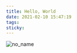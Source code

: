 ```yaml
---
title: Hello, World
date: 2021-02-10 15:47:19
tags:
sticky:
---
```


![no_name](https://cdn.staticaly.com/gh/Kyson/hikyson.cn.pic@master/20230507/WallpaperDog-20590066.6npw6wxeejg0.webp)
